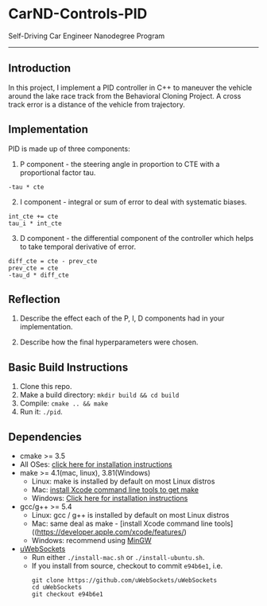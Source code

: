 # CarND-Controls-PID
Self-Driving Car Engineer Nanodegree Program

---

## Introduction

In this project, I implement a PID controller in C++ to maneuver the vehicle around the lake race track from the Behavioral Cloning Project. A cross track error is a distance of the vehicle from trajectory.

## Implementation

PID is made up of three components:

1. P component - the steering angle in proportion to CTE with a proportional factor tau.

```
-tau * cte
```

2. I component - integral or sum of error to deal with systematic biases.

```
int_cte += cte
tau_i * int_cte
```

3. D component - the differential component of the controller which helps to take temporal derivative of error.

```
diff_cte = cte - prev_cte
prev_cte = cte
-tau_d * diff_cte
```

## Reflection

1. Describe the effect each of the P, I, D components had in your implementation.



2. Describe how the final hyperparameters were chosen.


## Basic Build Instructions

1. Clone this repo.
2. Make a build directory: `mkdir build && cd build`
3. Compile: `cmake .. && make`
4. Run it: `./pid`. 

## Dependencies

* cmake >= 3.5
 * All OSes: [click here for installation instructions](https://cmake.org/install/)
* make >= 4.1(mac, linux), 3.81(Windows)
  * Linux: make is installed by default on most Linux distros
  * Mac: [install Xcode command line tools to get make](https://developer.apple.com/xcode/features/)
  * Windows: [Click here for installation instructions](http://gnuwin32.sourceforge.net/packages/make.htm)
* gcc/g++ >= 5.4
  * Linux: gcc / g++ is installed by default on most Linux distros
  * Mac: same deal as make - [install Xcode command line tools]((https://developer.apple.com/xcode/features/)
  * Windows: recommend using [MinGW](http://www.mingw.org/)
* [uWebSockets](https://github.com/uWebSockets/uWebSockets)
  * Run either `./install-mac.sh` or `./install-ubuntu.sh`.
  * If you install from source, checkout to commit `e94b6e1`, i.e.
    ```
    git clone https://github.com/uWebSockets/uWebSockets 
    cd uWebSockets
    git checkout e94b6e1
    ```
